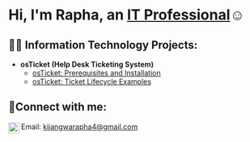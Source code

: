 <h1>Hi, I'm Rapha, an <a href="https://www.linkedin.com/in/rapha-kijangwa-87664a290">IT Professional</a>☺</h1>

<h2>👨‍💻 Information Technology Projects:</h2>

- <b>osTicket (Help Desk Ticketing System)</b>
  - [osTicket: Prerequisites and Installation](https://github.com/Rapha1738/osticket-prereqs)
  - [osTicket: Ticket Lifecycle Examples](https://github.com/Rapha1738/ticket-lifecycle)
  

<h2>📲Connect with me:</h2>


[<img align="left" alt="Josh | LinkedIn" width="22px" src="https://cdn.jsdelivr.net/npm/simple-icons@v3/icons/linkedin.svg" />][linkedin]

[linkedin]: https://linkedin.com/in/rapha-kijangwa-87664a290
Email: kijangwarapha4@gmail.com
